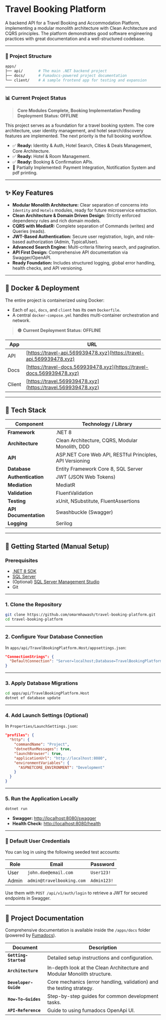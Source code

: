 # Travel Booking Platform

A backend API for a Travel Booking and Accommodation Platform, implementing a modular monolith architecture with Clean Architecture and CQRS principles. The platform demonstrates good software engineering practices with great documentation and a well-structured codebase.

---

### 📁 Project Structure

```bash
apps/
├── api/       # The main .NET backend project
├── docs/      # Fumadocs-powered project documentation
└── client/    # A sample frontend app for testing and expansion
```

---

### 📊 Current Project Status

> **Core Modules Complete, Booking Implementation Pending**
> **Deployment Status: OFFLINE**

This project serves as a foundation for a travel booking system. The core architecture, user identity management, and hotel search/discovery features are implemented. The next priority is the full booking workflow.

* ✅ **Ready:** Identity & Auth, Hotel Search, Cities & Deals Management, Core Architecture.
* ✅ **Ready:** Hotel & Room Management.
* ✅ **Ready:** Booking & Confirmation APIs.
* 🚧 Partially Implemented: Payment Integration, Notification System and pdf printing.

---

## ✨ Key Features

* **Modular Monolith Architecture:** Clear separation of concerns into `Identity` and `Hotels` modules, ready for future microservice extraction.
* **Clean Architecture & Domain Driven Design:** Strictly enforced dependency rules and rich domain models.
* **CQRS with MediatR:** Complete separation of Commands (writes) and Queries (reads).
* **JWT-Based Authentication:** Secure user registration, login, and role-based authorization (Admin, TypicalUser).
* **Advanced Search Engine:** Multi-criteria filtering search, and pagination.
* **API First Design:** Comprehensive API documentation via Swagger/OpenAPI.
* **Ready Foundation:** Includes structured logging, global error handling, health checks, and API versioning.

---

## 🐳 Docker & Deployment

The entire project is containerized using Docker:

* Each of `api`, `docs`, and `client` has its own `Dockerfile`.
* A central `docker-compose.yml` handles multi-container orchestration and network.

> 🟠 **Current Deployment Status: OFFLINE**

| App    | URL                                                                    |
| ------ | ---------------------------------------------------------------------- |
| API    | [https://travel-api.569939478.xyz](https://travel-api.569939478.xyz)   |
| Docs   | [https://travel-docs.569939478.xyz](https://travel-docs.569939478.xyz) |
| Client | [https://travel.569939478.xyz](https://travel.569939478.xyz)           |

---

## 🚀 Tech Stack

| Component             | Technology / Library                                     |
| --------------------- | -------------------------------------------------------- |
| **Framework**         | .NET 8                                                   |
| **Architecture**      | Clean Architecture, CQRS, Modular Monolith, DDD          |
| **API**               | ASP.NET Core Web API, RESTful Principles, API Versioning |
| **Database**          | Entity Framework Core 8, SQL Server                      |
| **Authentication**    | JWT (JSON Web Tokens)                                    |
| **Mediation**         | MediatR                                                  |
| **Validation**        | FluentValidation                                         |
| **Testing**           | xUnit, NSubstitute, FluentAssertions                     |
| **API Documentation** | Swashbuckle (Swagger)                                    |
| **Logging**           | Serilog                                                  |

---

## 🏁 Getting Started (Manual Setup)

### Prerequisites

* [.NET 8 SDK](https://dotnet.microsoft.com/download/dotnet/8.0)
* [SQL Server](https://www.microsoft.com/sql-server/sql-server-downloads)
* (Optional) [SQL Server Management Studio](https://learn.microsoft.com/en-us/ssms/)
* Git

---

### 1. Clone the Repository

```bash
git clone https://github.com/omarmhawash/travel-booking-platform.git
cd travel-booking-platform
```

---

### 2. Configure Your Database Connection

In `apps/api/TravelBookingPlatform.Host/appsettings.json`:

```json
"ConnectionStrings": {
  "DefaultConnection": "Server=localhost;Database=TravelBookingPlatform;Trusted_Connection=True;TrustServerCertificate=True;"
}
```

---

### 3. Apply Database Migrations

```bash
cd apps/api/TravelBookingPlatform.Host
dotnet ef database update
```

---

### 4. Add Launch Settings (Optional)

In `Properties/LaunchSettings.json`:

```json
"profiles": {
  "http": {
    "commandName": "Project",
    "dotnetRunMessages": true,
    "launchBrowser": true,
    "applicationUrl": "http://localhost:8080",
    "environmentVariables": {
      "ASPNETCORE_ENVIRONMENT": "Development"
    }
  }
}
```

---

### 5. Run the Application Locally

```bash
dotnet run
```

* **Swagger:** [http://localhost:8080/swagger](https://localhost:7123/swagger)
* **Health Check:** [http://localhost:8080/health](https://localhost:7123/health)

---

### 🔑 Default User Credentials

You can log in using the following seeded test accounts:

| Role  | Email                     | Password    |
| ----- | ------------------------- | ----------- |
| User  | `john.doe@email.com`      | `User123!`  |
| Admin | `admin@travelbooking.com` | `Admin123!` |

Use them with `POST /api/v1/auth/login` to retrieve a JWT for secured endpoints in Swagger.

---

## 📖 Project Documentation

Comprehensive documentation is available inside the `/apps/docs` folder (powered by [Fumadocs](https://fumadocs.com)).

| Document              | Description                                                             |
| --------------------- | ----------------------------------------------------------------------- |
| **`Getting-Started`** | Detailed setup instructions and configuration.                          |
| **`Architecture`**    | In-depth look at the Clean Architecture and Modular Monolith structure. |
| **`Developer-Guide`** | Core mechanics (error handling, validation) and the testing strategy.   |
| **`How-To-Guides`**   | Step-by-step guides for common development tasks.                       |
| **`API-Reference`**   | Guide to using fumadocs OpenApi UI.                                     |
